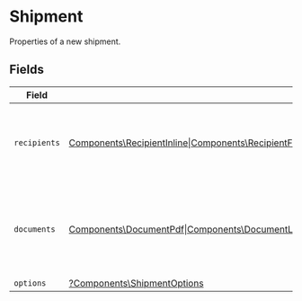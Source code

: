 # Shipment

Properties of a new shipment.


## Fields

| Field                                                                                                                                                                                                                                                                                  | Type                                                                                                                                                                                                                                                                                   | Required                                                                                                                                                                                                                                                                               | Description                                                                                                                                                                                                                                                                            |
| -------------------------------------------------------------------------------------------------------------------------------------------------------------------------------------------------------------------------------------------------------------------------------------- | -------------------------------------------------------------------------------------------------------------------------------------------------------------------------------------------------------------------------------------------------------------------------------------- | -------------------------------------------------------------------------------------------------------------------------------------------------------------------------------------------------------------------------------------------------------------------------------------- | -------------------------------------------------------------------------------------------------------------------------------------------------------------------------------------------------------------------------------------------------------------------------------------- |
| `recipients`                                                                                                                                                                                                                                                                           | [Components\RecipientInline\|Components\RecipientFromAddressBook\|Components\RecipientFromAddressBookByExternalId\|array](../../Models/Components/ShipmentRecipients.md)                                                                                                               | :heavy_check_mark:                                                                                                                                                                                                                                                                     | Recipient data for a single shipment. For one recipient, provide a `RecipientInline`, `RecipientFromAddressBook`, or `RecipientFromAddressBookByExternalId` object. For multiple recipients, provide an array of these objects (1–50).                                                 |
| `documents`                                                                                                                                                                                                                                                                            | [Components\DocumentPdf\|Components\DocumentLibrary\|Components\DocumentMock\|array](../../Models/Components/ShipmentDocuments.md)                                                                                                                                                     | :heavy_check_mark:                                                                                                                                                                                                                                                                     | Document payload to print and enclose into shipment. For a single document, provide `DocumentPdf`, `DocumentLibrary`, or `DocumentMock` (for checking the price only). For multiple documents, provide an array of `DocumentPdf`, `DocumentLibrary`, or `DocumentMock` objects (1–20). |
| `options`                                                                                                                                                                                                                                                                              | [?Components\ShipmentOptions](../../Models/Components/Options.md)                                                                                                                                                                                                                      | :heavy_minus_sign:                                                                                                                                                                                                                                                                     | N/A                                                                                                                                                                                                                                                                                    |